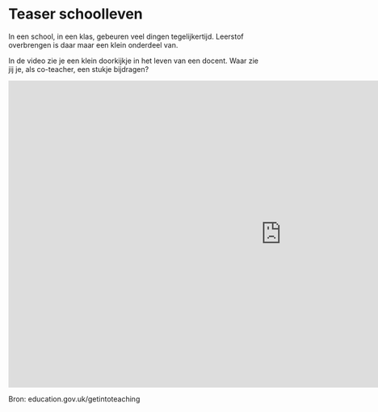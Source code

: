 # Teaser schoolleven

In een school, in een klas, gebeuren veel dingen tegelijkertijd. Leerstof overbrengen is daar maar een klein onderdeel van.
 
In de video zie je een klein doorkijkje in het leven van een docent. Waar zie jij je, als co-teacher, een stukje bijdragen?

<iframe width="1080" height="608" src="https://www.youtube.com/embed/5zhRnIy4Myo" title="Every lesson shapes a life - Tuesday" frameborder="0" allow="accelerometer; autoplay; clipboard-write; encrypted-media; gyroscope; picture-in-picture; web-share" referrerpolicy="strict-origin-when-cross-origin" allowfullscreen></iframe>

Bron: education.gov.uk/getintoteaching